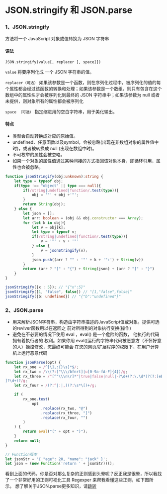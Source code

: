 # JSON.stringify 和 JSON.parse
### 1、JSON.stringify
方法将一个 JavaScript 对象或值转换为 JSON 字符串
#### 语法
`JSON.stringify(value[, replacer [, space]])`

`value` 将要序列化成 一个 JSON 字符串的值。

`replacer（可选）` 如果该参数是一个函数，则在序列化过程中，被序列化的值的每个属性都会经过该函数的转换和处理；如果该参数是一个数组，则只有包含在这个数组中的属性名才会被序列化到最终的 JSON 字符串中；如果该参数为 null 或者未提供，则对象所有的属性都会被序列化

`space （可选）` 指定缩进用的空白字符串，用于美化输出。
#### 特点
- 类型会自动转换成对应的原始值。
- undefined、任意函数以及symbol，会被忽略(出现在⾮数组对象的属性值中时)，或者被转换成 null (出现在数组中时)。
- 不可枚举的属性会被忽略。
- 如果⼀个对象的属性值通过某种间接的方式指回该对象本身，即循环引用，属性也会被忽略。
```typescript
function jsonStringify(obj:unknown):string {
    let type = typeof obj;
    if(type !== "object" || type === null){
        if(/string|undefined|function/.test(type)){
            obj = '"' + obj +'"';
        }
        return String(obj);
    } else {
        let json = [];
        let arr: boolean = (obj && obj.constructor === Array);
        for (let k in obj){
            let v = obj[k];
            let type = typeof v;
            if(/string|undefined|function/.test(type)){
                v = '"' + v + '"'
            } else {
                v = jsonStringify(v);
            }
            json.push((arr ? "" : '"' + k + '":') + String(v))
        }
        return (arr ? "[" : "{") + String(json) + (arr ? "]" : "}")
    }
}

jsonStringify({x : 5}); // "{"x":5}"
jsonStringify([1, "false", false]) // "[1,"false",false]"
jsonStringify({b: undefined}) // "{"b":"undefined"}"
```
### 2、JSON.parse
- 用来解析JSON字符串，构造由字符串描述的JavaScript值或对象。提供可选的reviver函数⽤以在返回之 前对所得到的对象执⾏变换(操作)
- 避免在不必要的情况下使⽤ eval ，eval() 是⼀个危险的函数， 他执⾏的代码拥有着执⾏者的 权利。如果你⽤ eval()运⾏的字符串代码被恶意⽅（不怀好意的⼈）操控修改，您最终可能会 在您的⽹⻚/扩展程序的权限下，在⽤户计算机上运⾏恶意代码
```typescript
function jsonParse(opt) {
    let rx_one = /^[\],:{}\s]*$/;
    let rx_two = /\\(?:["\\\/bfnrt]|u[0-9a-fA-F]{4})/g;
    let rx_three = /"[^"\\\n\r]*"|true|false|null|-?\d+(?:\.\d*)?(?:[eE][+\-
]?\d+)?/g;
    let rx_four = /(?:^|:|,)(?:\s*\[)+/g;

    if (
        rx_one.test(
            opt
                .replace(rx_two, "@")
                .replace(rx_three, "]")
                .replace(rx_four, "")
        )
    ) {
        return eval("(" + opt + ")");
    }
    return null;
}

// Function版本
let jsonStr = '{ "age": 20, "name": "jack" }';
let json = (new Function('return ' + jsonStr))();
```
看到上面的代码，你是否对那么复杂的正则感到头晕呢？反正我是很晕，所以我找了一个非常好用的正则可视化工具 Regexper 来帮我看懂这些正则，如下图所示。
想了解关于JSON.parse更多知识，请[跳转](https://github.com/youngwind/blog/issues/115)
